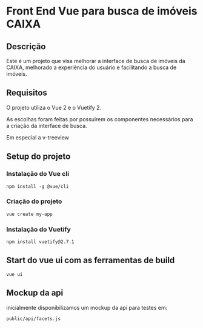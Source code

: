 # Front End Vue para busca de imóveis CAIXA

## Descrição
Este é um projeto que visa melhorar a interface de busca de imóveis da CAIXA, melhorado a experiência do usuário e facilitando a busca de imóveis.

## Requisitos

O projeto utiliza o Vue 2 e o Vuetify 2. 

As escolhas foram feitas por possuirem os componentes necessários para a criação da interface de busca.

Em especial a v-treeview

## Setup do projeto

### Instalação do Vue cli

```
npm install -g @vue/cli
```

### Criação do projeto

```
vue create my-app
```

### Instalação do Vuetify

```
npm install vuetify@2.7.1
```

## Start do vue ui com as ferramentas de build
```
vue ui
```

## Mockup da api

inicialmente disponibilizamos um mockup da api para testes em:

```
public/api/facets.js
```


